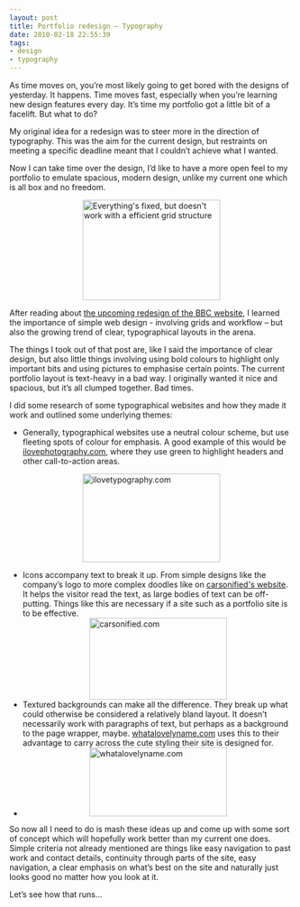 ```yaml
---
layout: post
title: Portfolio redesign – Typography
date: 2010-02-18 22:55:39
tags:
- design
- typography
---
```

<p>As time moves on, you’re most likely going to get bored with the designs of yesterday. It happens. Time moves fast, especially when you’re learning new design features every day. It’s time my portfolio got a little bit of a facelift. But what to do?</p>
<p>My original idea for a redesign was to steer more in the direction of typography. This was the aim for the current design, but restraints on meeting a specific deadline meant that I couldn’t achieve what I wanted.</p>
<p>Now I can take time over the design, I’d like to have a more open feel to my portfolio to emulate spacious, modern design, unlike my current one which is all box and no freedom.</p>
<p><a href="http://www.mattcrouch.net/blog/images/PortfolioredesignTypography_1425B/Freshair.png"><img style="border-bottom: 0px; border-left: 0px; display: block; float: none; margin-left: auto; border-top: 0px; margin-right: auto; border-right: 0px" title="Everything&#39;s fixed, but doesn&#39;t work with a efficient grid structure" border="0" alt="Everything&#39;s fixed, but doesn&#39;t work with a efficient grid structure" src="{{ site.baseurl }}/assets/Freshair_thumb.png" width="244" height="178" /></a></p>
<p>After reading about <a href="http://www.bbc.co.uk/blogs/bbcinternet/2010/02/a_new_global_visual_language_f.html" target="_blank">the upcoming redesign of the BBC website</a>, I learned the importance of simple web design - involving grids and workflow – but also the growing trend of clear, typographical layouts in the arena. </p>
<p>The things I took out of that post are, like I said the importance of clear design, but also little things involving using bold colours to highlight only important bits and using pictures to emphasise certain points. The current portfolio layout is text-heavy in a bad way. I originally wanted it nice and spacious, but it’s all clumped together. Bad times.</p>
<p>I did some research of some typographical websites and how they made it work and outlined some underlying themes:</p>
<ul>
<li>Generally, typographical websites use a neutral colour scheme, but use fleeting spots of colour for emphasis. A good example of this would be <a href="http://ilovetypography.com/" target="_blank">ilovephotography.com</a>, where they use green to highlight headers and other call-to-action areas.</li>
</ul>
<p> <img style="border-bottom: 0px; border-left: 0px; display: block; float: none; margin-left: auto; border-top: 0px; margin-right: auto; border-right: 0px" title="ilovetypography.com" border="0" alt="ilovetypography.com" src="{{ site.baseurl }}/assets/ilovetypography_thumb.png" width="244" height="157" />
<ul>
<li>Icons accompany text to break it up. From simple designs like the company’s logo to more complex doodles like on <a href="http://carsonified.com/mission/" target="_blank">carsonified's website</a>. It helps the visitor read the text, as large bodies of text can be off-putting. Things like this are necessary if a site such as a portfolio site is to be effective.<img style="border-bottom: 0px; border-left: 0px; display: block; float: none; margin-left: auto; border-top: 0px; margin-right: auto; border-right: 0px" title="carsonified.com" border="0" alt="carsonified.com" src="{{ site.baseurl }}/assets/carsonified_thumb.png" width="244" height="145" /></li>
<li> Textured backgrounds can make all the difference. They break up what could otherwise be considered a relatively bland layout. It doesn’t necessarily work with paragraphs of text, but perhaps as a background to the page wrapper, maybe. <a href="http://www.whatalovelyname.com/" target="_blank">whatalovelyname.com</a> uses this to their advantage to carry across the cute styling their site is designed for.</li>
<li><a href="http://www.mattcrouch.net/blog/images/PortfolioredesignTypography_1425B/whatalovelyname.png"><img style="border-bottom: 0px; border-left: 0px; display: block; float: none; margin-left: auto; border-top: 0px; margin-right: auto; border-right: 0px" title="whatalovelyname.com" border="0" alt="whatalovelyname.com" src="{{ site.baseurl }}/assets/whatalovelyname_thumb.png" width="244" height="122" /></a> </li>
</ul>
<p>So now all I need to do is mash these ideas up and come up with some sort of concept which will hopefully work better than my current one does. Simple criteria not already mentioned are things like easy navigation to past work and contact details, continuity through parts of the site, easy navigation, a clear emphasis on what’s best on the site and naturally just looks good no matter how you look at it.</p>
<p>Let’s see how that runs…</p>
